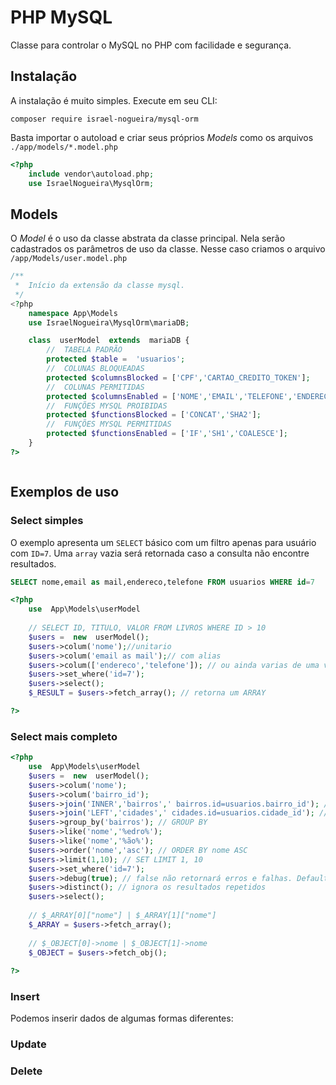 
# PHP MySQL

Classe para controlar o MySQL no PHP com facilidade e segurança.
 
## Instalação

A instalação é muito simples. 
Execute em seu CLI:
```
composer require israel-nogueira/mysql-orm
```

Basta importar o autoload e criar seus próprios *Models* como os arquivos  `./app/models/*.model.php`
```php
<?php
	include vendor\autoload.php;
	use IsraelNogueira\MysqlOrm;
```


## Models

O *Model* é o uso da classe abstrata da classe principal. 
Nela serão cadastrados os parâmetros de uso da classe.
Nesse caso criamos o arquivo `` /app/Models/user.model.php``

```php
/**
 *  Início da extensão da classe mysql.
 */
<?php
	namespace App\Models
	use IsraelNogueira\MysqlOrm\mariaDB;

	class  userModel  extends  mariaDB {
		//  TABELA PADRÃO 
		protected $table =  'usuarios';
		//  COLUNAS BLOQUEADAS 
		protected $columnsBlocked = ['CPF','CARTAO_CREDITO_TOKEN'];
		//  COLUNAS PERMITIDAS 
		protected $columnsEnabled = ['NOME','EMAIL','TELEFONE','ENDERECO'];
		//  FUNÇÕES MYSQL PROIBIDAS 
		protected $functionsBlocked = ['CONCAT','SHA2'];
		//  FUNÇÕES MYSQL PERMITIDAS 
		protected $functionsEnabled = ['IF','SH1','COALESCE'];
	}
?>



```

## Exemplos de uso

### Select simples

O exemplo apresenta um `SELECT` básico com um filtro apenas para usuário com `ID=7`.
Uma `array` vazia será retornada caso a consulta não encontre resultados.
```sql 
SELECT nome,email as mail,endereco,telefone FROM usuarios WHERE id=7
```
```php
<?php
	use  App\Models\userModel
	
	// SELECT ID, TITULO, VALOR FROM LIVROS WHERE ID > 10
	$users =  new  userModel();
	$users->colum('nome');//unitario
	$users->colum('email as mail');// com alias
	$users->colum(['endereco','telefone']); // ou ainda varias de uma vez
	$users->set_where('id=7');
	$users->select();
	$_RESULT = $users->fetch_array(); // retorna um ARRAY

?>
```
### Select mais completo
```php
<?php
	use  App\Models\userModel
	$users =  new  userModel();
	$users->colum('nome');
	$users->colum('bairro_id');
	$users->join('INNER','bairros',' bairros.id=usuarios.bairro_id'); // TIPO | TABELA | ON
	$users->join('LEFT','cidades',' cidades.id=usuarios.cidade_id'); // TIPO | TABELA | ON
	$users->group_by('bairros'); // GROUP BY
	$users->like('nome','%edro%');
	$users->like('nome','%ão%');
	$users->order('nome','asc'); // ORDER BY nome ASC
	$users->limit(1,10); // SET LIMIT 1, 10
	$users->set_where('id=7');
	$users->debug(true); // false não retornará erros e falhas. Default:true
	$users->distinct(); // ignora os resultados repetidos
	$users->select();
	
	// $_ARRAY[0]["nome"] | $_ARRAY[1]["nome"] 
	$_ARRAY = $users->fetch_array(); 
	
	// $_OBJECT[0]->nome | $_OBJECT[1]->nome
	$_OBJECT = $users->fetch_obj(); 
	
?>
```

### Insert
Podemos inserir dados de algumas formas diferentes:

### Update


### Delete
